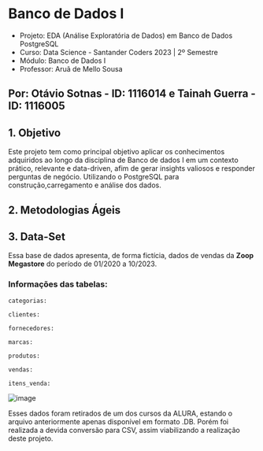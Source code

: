 # Banco de Dados I

- Projeto: EDA (Análise Exploratória de Dados) em Banco de Dados PostgreSQL
- Curso: Data Science - Santander Coders 2023 | 2º Semestre
- Módulo: Banco de Dados I
- Professor: Aruã de Mello Sousa

## Por: Otávio Sotnas - ID: 1116014 e Tainah Guerra - ID: 1116005

## 1. Objetivo

Este projeto tem como principal objetivo aplicar os
conhecimentos adquiridos ao longo da disciplina de Banco de dados I em
um contexto prático, relevante e data-driven, afim de gerar insights valiosos e responder perguntas de negócio. 
Utilizando o PostgreSQL para construção,carregamento e análise dos dados.

## 2. Metodologias Ágeis 


## 3. Data-Set

Essa base de dados apresenta, de forma fictícia, dados de vendas da **Zoop Megastore**
do período de 01/2020 a 10/2023. 

### Informações das tabelas:

``categorias:`` 

``clientes:``

``fornecedores:``

``marcas:``

``produtos:``

``vendas:``

``itens_venda:``

![image](https://github.com/tainahguerras/SQL-ADA-Santander/assets/142911747/8a87150b-366a-4202-b7ac-ea635bc10c33)

Esses dados foram retirados de um dos cursos da ALURA, estando o arquivo anteriormente apenas disponível em formato .DB. 
Porém foi realizada a devida conversão para CSV, assim viabilizando a realização deste projeto.


